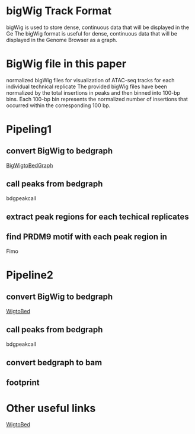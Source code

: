 # bigWig Track Format
bigWig is used to store dense, continuous data that will be displayed in the Ge
The bigWig format is useful for dense, continuous data that will be displayed in the Genome Browser as a graph.
# BigWig file in this paper
normalized bigWig files for visualization of ATAC-seq tracks for each individual technical replicate
The provided bigWig files have been normalized by the total insertions in peaks and then binned into 100-bp bins. Each 100-bp bin represents the normalized number of insertions that occurred within the corresponding 100 bp.
# Pipeling1
## convert BigWig to bedgraph
[BigWigtoBedGraph](https://genome.ucsc.edu/goldenPath/help/bigWig.html)
## call peaks from bedgraph
bdgpeakcall
## extract peak regions for each techical replicates
## find PRDM9 motif with each peak region in 
Fimo
# Pipeline2
## convert BigWig to bedgraph
[WigtoBed](http://barcwiki.wi.mit.edu/wiki/SOPs/coordinates)
## call peaks from bedgraph
bdgpeakcall
## convert bedgraph to bam
## footprint

# Other useful links
[WigtoBed](http://barcwiki.wi.mit.edu/wiki/SOPs/coordinates)
<!--stackedit_data:
eyJoaXN0b3J5IjpbLTM1NTQ3NTcyOCwtMTI0MjU4NDA1NCwxNz
Q1MjcyNTYzLDQ5NjI1NDcyMSwxNzg0NDQzMzM1LDUzMTA2NjE0
NiwyMTEwNjEzMzEwLDIwODY0NTU3NTVdfQ==
-->